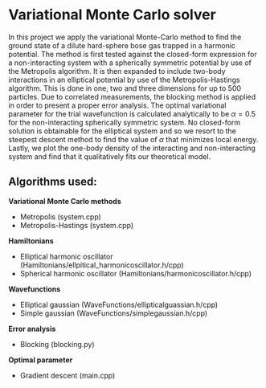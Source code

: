 # Variational Monte Carlo solver

In this project we apply the variational Monte-Carlo method to find the ground state of a dilute hard-sphere bose gas trapped in a harmonic potential. The method is first tested against the closed-form expression for a non-interacting system with a spherically symmetric potential by use of the Metropolis algorithm. It is then expanded to include two-body interactions in an elliptical potential by use of the Metropolis-Hastings algorithm. This is done in one, two and three dimensions for up to 500 particles. Due to correlated measurements, the blocking method is applied in order to present a proper error analysis. The optimal variational parameter for the trial wavefunction is calculated analytically to be $\alpha = 0.5$ for the non-interacting spherically symmetric system. No closed-form solution is obtainable for the elliptical system and so we resort to the steepest descent method to find the value of $\alpha$ that minimizes local energy. Lastly, we plot the one-body density of the interacting and non-interacting system and find that it qualitatively fits our theoretical model.

## Algorithms used:

**Variational Monte Carlo methods**
- Metropolis (system.cpp)
- Metropolis-Hastings (system.cpp)

**Hamiltonians**
- Elliptical harmonic oscillator (Hamiltonians/ellpitical_harmonicoscillator.h/cpp)
- Spherical harmonic oscillator (Hamiltonians/harmonicoscillator.h/cpp)

**Wavefunctions**
- Elliptical gaussian (WaveFunctions/ellipticalguassian.h/cpp)
- Simple gaussian (WaveFunctions/simplegaussian.h/cpp)

**Error analysis**
- Blocking (blocking.py)

**Optimal parameter**
- Gradient descent (main.cpp)
